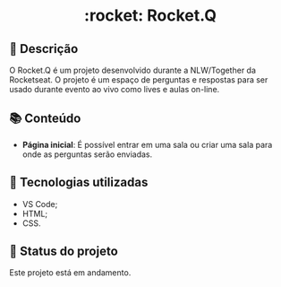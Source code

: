 <h1 align="center">:rocket: Rocket.Q</h1>

## :memo: Descrição
O Rocket.Q é um projeto desenvolvido durante a NLW/Together da Rocketseat. O projeto é um espaço de perguntas e respostas para ser usado durante evento ao vivo como lives e aulas on-line.

## :books: Conteúdo
* <b>Página inicial</b>: É possível entrar em uma sala ou criar uma sala para onde as perguntas serão enviadas.

## :wrench: Tecnologias utilizadas
* VS Code;
* HTML;
* CSS.

## :dart: Status do projeto
Este projeto está em andamento.
